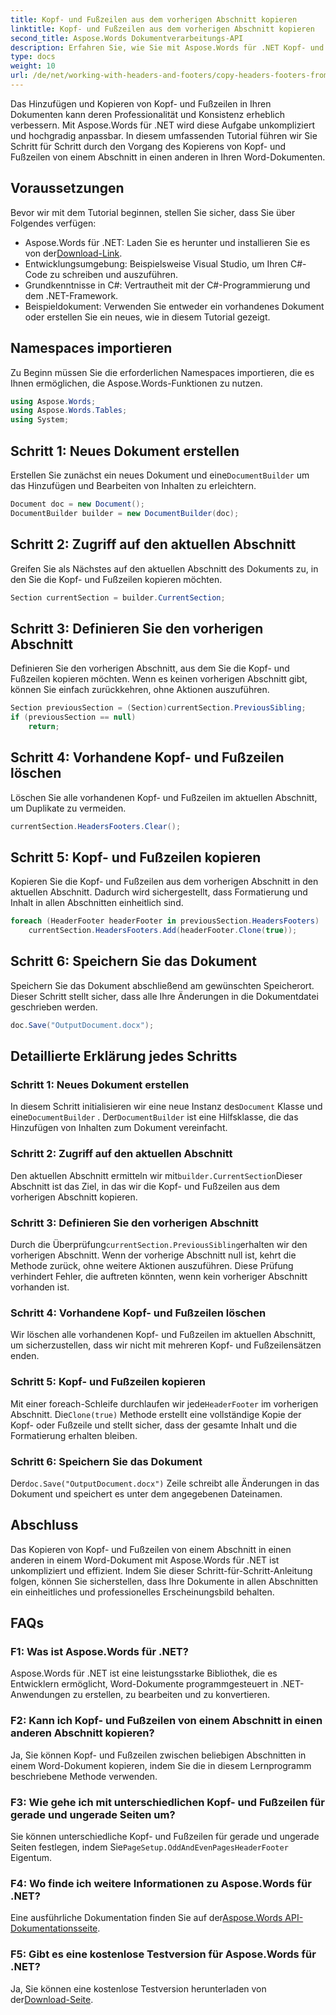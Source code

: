 ```yaml
---
title: Kopf- und Fußzeilen aus dem vorherigen Abschnitt kopieren
linktitle: Kopf- und Fußzeilen aus dem vorherigen Abschnitt kopieren
second_title: Aspose.Words Dokumentverarbeitungs-API
description: Erfahren Sie, wie Sie mit Aspose.Words für .NET Kopf- und Fußzeilen zwischen Abschnitten in Word-Dokumenten kopieren. Diese ausführliche Anleitung sorgt für Konsistenz und Professionalität.
type: docs
weight: 10
url: /de/net/working-with-headers-and-footers/copy-headers-footers-from-previous-section/
---
```


Das Hinzufügen und Kopieren von Kopf- und Fußzeilen in Ihren Dokumenten kann deren Professionalität und Konsistenz erheblich verbessern. Mit Aspose.Words für .NET wird diese Aufgabe unkompliziert und hochgradig anpassbar. In diesem umfassenden Tutorial führen wir Sie Schritt für Schritt durch den Vorgang des Kopierens von Kopf- und Fußzeilen von einem Abschnitt in einen anderen in Ihren Word-Dokumenten.

## Voraussetzungen

Bevor wir mit dem Tutorial beginnen, stellen Sie sicher, dass Sie über Folgendes verfügen:

-  Aspose.Words für .NET: Laden Sie es herunter und installieren Sie es von der[Download-Link](https://releases.aspose.com/words/net/).
- Entwicklungsumgebung: Beispielsweise Visual Studio, um Ihren C#-Code zu schreiben und auszuführen.
- Grundkenntnisse in C#: Vertrautheit mit der C#-Programmierung und dem .NET-Framework.
- Beispieldokument: Verwenden Sie entweder ein vorhandenes Dokument oder erstellen Sie ein neues, wie in diesem Tutorial gezeigt.

## Namespaces importieren

Zu Beginn müssen Sie die erforderlichen Namespaces importieren, die es Ihnen ermöglichen, die Aspose.Words-Funktionen zu nutzen.

```csharp
using Aspose.Words;
using Aspose.Words.Tables;
using System;
```

## Schritt 1: Neues Dokument erstellen

 Erstellen Sie zunächst ein neues Dokument und eine`DocumentBuilder` um das Hinzufügen und Bearbeiten von Inhalten zu erleichtern.

```csharp
Document doc = new Document();
DocumentBuilder builder = new DocumentBuilder(doc);
```

## Schritt 2: Zugriff auf den aktuellen Abschnitt

Greifen Sie als Nächstes auf den aktuellen Abschnitt des Dokuments zu, in den Sie die Kopf- und Fußzeilen kopieren möchten.

```csharp
Section currentSection = builder.CurrentSection;
```

## Schritt 3: Definieren Sie den vorherigen Abschnitt

Definieren Sie den vorherigen Abschnitt, aus dem Sie die Kopf- und Fußzeilen kopieren möchten. Wenn es keinen vorherigen Abschnitt gibt, können Sie einfach zurückkehren, ohne Aktionen auszuführen.

```csharp
Section previousSection = (Section)currentSection.PreviousSibling;
if (previousSection == null)
    return;
```

## Schritt 4: Vorhandene Kopf- und Fußzeilen löschen

Löschen Sie alle vorhandenen Kopf- und Fußzeilen im aktuellen Abschnitt, um Duplikate zu vermeiden.

```csharp
currentSection.HeadersFooters.Clear();
```

## Schritt 5: Kopf- und Fußzeilen kopieren

Kopieren Sie die Kopf- und Fußzeilen aus dem vorherigen Abschnitt in den aktuellen Abschnitt. Dadurch wird sichergestellt, dass Formatierung und Inhalt in allen Abschnitten einheitlich sind.

```csharp
foreach (HeaderFooter headerFooter in previousSection.HeadersFooters)
    currentSection.HeadersFooters.Add(headerFooter.Clone(true));
```

## Schritt 6: Speichern Sie das Dokument

Speichern Sie das Dokument abschließend am gewünschten Speicherort. Dieser Schritt stellt sicher, dass alle Ihre Änderungen in die Dokumentdatei geschrieben werden.

```csharp
doc.Save("OutputDocument.docx");
```

## Detaillierte Erklärung jedes Schritts

### Schritt 1: Neues Dokument erstellen

 In diesem Schritt initialisieren wir eine neue Instanz des`Document` Klasse und eine`DocumentBuilder` . Der`DocumentBuilder` ist eine Hilfsklasse, die das Hinzufügen von Inhalten zum Dokument vereinfacht.

### Schritt 2: Zugriff auf den aktuellen Abschnitt

 Den aktuellen Abschnitt ermitteln wir mit`builder.CurrentSection`Dieser Abschnitt ist das Ziel, in das wir die Kopf- und Fußzeilen aus dem vorherigen Abschnitt kopieren.

### Schritt 3: Definieren Sie den vorherigen Abschnitt

 Durch die Überprüfung`currentSection.PreviousSibling`erhalten wir den vorherigen Abschnitt. Wenn der vorherige Abschnitt null ist, kehrt die Methode zurück, ohne weitere Aktionen auszuführen. Diese Prüfung verhindert Fehler, die auftreten könnten, wenn kein vorheriger Abschnitt vorhanden ist.

### Schritt 4: Vorhandene Kopf- und Fußzeilen löschen

Wir löschen alle vorhandenen Kopf- und Fußzeilen im aktuellen Abschnitt, um sicherzustellen, dass wir nicht mit mehreren Kopf- und Fußzeilensätzen enden.

### Schritt 5: Kopf- und Fußzeilen kopieren

 Mit einer foreach-Schleife durchlaufen wir jede`HeaderFooter` im vorherigen Abschnitt. Die`Clone(true)` Methode erstellt eine vollständige Kopie der Kopf- oder Fußzeile und stellt sicher, dass der gesamte Inhalt und die Formatierung erhalten bleiben.

### Schritt 6: Speichern Sie das Dokument

 Der`doc.Save("OutputDocument.docx")` Zeile schreibt alle Änderungen in das Dokument und speichert es unter dem angegebenen Dateinamen.

## Abschluss

Das Kopieren von Kopf- und Fußzeilen von einem Abschnitt in einen anderen in einem Word-Dokument mit Aspose.Words für .NET ist unkompliziert und effizient. Indem Sie dieser Schritt-für-Schritt-Anleitung folgen, können Sie sicherstellen, dass Ihre Dokumente in allen Abschnitten ein einheitliches und professionelles Erscheinungsbild behalten.

## FAQs

### F1: Was ist Aspose.Words für .NET?

Aspose.Words für .NET ist eine leistungsstarke Bibliothek, die es Entwicklern ermöglicht, Word-Dokumente programmgesteuert in .NET-Anwendungen zu erstellen, zu bearbeiten und zu konvertieren.

### F2: Kann ich Kopf- und Fußzeilen von einem Abschnitt in einen anderen Abschnitt kopieren?

Ja, Sie können Kopf- und Fußzeilen zwischen beliebigen Abschnitten in einem Word-Dokument kopieren, indem Sie die in diesem Lernprogramm beschriebene Methode verwenden.

### F3: Wie gehe ich mit unterschiedlichen Kopf- und Fußzeilen für gerade und ungerade Seiten um?

 Sie können unterschiedliche Kopf- und Fußzeilen für gerade und ungerade Seiten festlegen, indem Sie`PageSetup.OddAndEvenPagesHeaderFooter` Eigentum.

### F4: Wo finde ich weitere Informationen zu Aspose.Words für .NET?

 Eine ausführliche Dokumentation finden Sie auf der[Aspose.Words API-Dokumentationsseite](https://reference.aspose.com/words/net/).

### F5: Gibt es eine kostenlose Testversion für Aspose.Words für .NET?

 Ja, Sie können eine kostenlose Testversion herunterladen von der[Download-Seite](https://releases.aspose.com/).